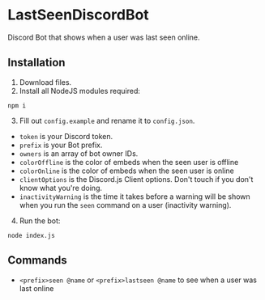 
# LastSeenDiscordBot

Discord Bot that shows when a user was last seen online.



## Installation

1. Download files.
2. Install all NodeJS modules required:
```
npm i
```
3. Fill out `config.example` and rename it to `config.json`.
* `token` is your Discord token.
* `prefix` is your Bot prefix.
* `owners` is an array of bot owner IDs.
* `colorOffline` is the color of embeds when the seen user is offline
* `colorOnline` is the color of embeds when the seen user is online
* `clientOptions` is the Discord.js Client options. Don't touch if you don't know what you're doing.
* `inactivityWarning` is the time it takes before a warning will be shown when you run the `seen` command on a user (inactivity warning).
4. Run the bot:
```
node index.js
```
## Commands

* `<prefix>seen @name` or `<prefix>lastseen @name` to see when a user was last online




